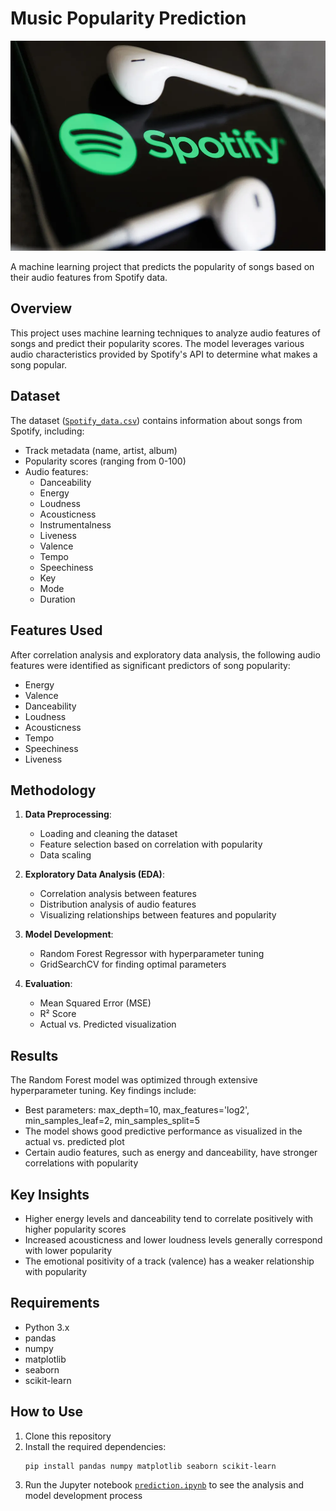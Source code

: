 # Music Popularity Prediction

![alt text](Spotify-Earnings.webp)

A machine learning project that predicts the popularity of songs based on their audio features from Spotify data.

## Overview

This project uses machine learning techniques to analyze audio features of songs and predict their popularity scores. The model leverages various audio characteristics provided by Spotify's API to determine what makes a song popular.

## Dataset

The dataset ([`Spotify_data.csv`](Spotify_data.csv )) contains information about songs from Spotify, including:

- Track metadata (name, artist, album)
- Popularity scores (ranging from 0-100)
- Audio features:
  - Danceability
  - Energy
  - Loudness
  - Acousticness
  - Instrumentalness
  - Liveness
  - Valence
  - Tempo
  - Speechiness
  - Key
  - Mode
  - Duration

## Features Used

After correlation analysis and exploratory data analysis, the following audio features were identified as significant predictors of song popularity:

- Energy
- Valence
- Danceability
- Loudness
- Acousticness
- Tempo
- Speechiness
- Liveness

## Methodology

1. **Data Preprocessing**:
   - Loading and cleaning the dataset
   - Feature selection based on correlation with popularity
   - Data scaling

2. **Exploratory Data Analysis (EDA)**:
   - Correlation analysis between features
   - Distribution analysis of audio features
   - Visualizing relationships between features and popularity

3. **Model Development**:
   - Random Forest Regressor with hyperparameter tuning
   - GridSearchCV for finding optimal parameters

4. **Evaluation**:
   - Mean Squared Error (MSE)
   - R² Score
   - Actual vs. Predicted visualization

## Results

The Random Forest model was optimized through extensive hyperparameter tuning. Key findings include:
- Best parameters: max_depth=10, max_features='log2', min_samples_leaf=2, min_samples_split=5
- The model shows good predictive performance as visualized in the actual vs. predicted plot
- Certain audio features, such as energy and danceability, have stronger correlations with popularity

## Key Insights

- Higher energy levels and danceability tend to correlate positively with higher popularity scores
- Increased acousticness and lower loudness levels generally correspond with lower popularity
- The emotional positivity of a track (valence) has a weaker relationship with popularity

## Requirements

- Python 3.x
- pandas
- numpy
- matplotlib
- seaborn
- scikit-learn

## How to Use

1. Clone this repository
2. Install the required dependencies:
   ```
   pip install pandas numpy matplotlib seaborn scikit-learn
   ```
3. Run the Jupyter notebook [`prediction.ipynb`](prediction.ipynb ) to see the analysis and model development process



